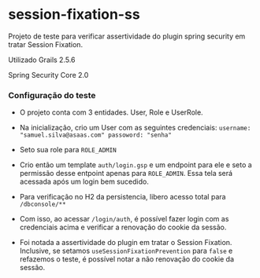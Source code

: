 # session-fixation-ss
Projeto de teste para verificar assertividade do plugin spring security em tratar Session Fixation. 

Utilizado Grails 2.5.6

Spring Security Core 2.0

### Configuração do teste

- O projeto conta com 3 entidades. User, Role e UserRole.

- Na inicialização, crio um User com as seguintes credenciais: `username: "samuel.silva@asaas.com" passoword: "senha"`
- Seto sua role para `ROLE_ADMIN`

- Crio então um template `auth/login.gsp` e um endpoint para ele e seto a permissão desse entpoint apenas para `ROLE_ADMIN`. Essa tela será acessada após um login bem sucedido. 

- Para verificação no H2 da persistencia, libero acesso total para `/dbconsole/**`

- Com isso, ao acessar `/login/auth`, é possível fazer login com as credenciais acima e verificar a renovação do cookie da sessão.

- Foi notada a assertividade do plugin em tratar o Session Fixation. Inclusive, se setamos `useSessionFixationPrevention` para `false` e refazemos o teste, é possível notar a não renovação do cookie da sessão.
